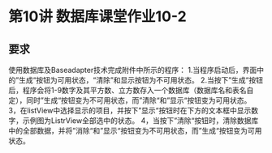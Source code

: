 # 第10讲 数据库课堂作业10-2
## 要求
使用数据库及Baseadapter技术完成附件中所示的程序：
1.当程序启动后，界面中的”生成“按钮为可用状态，“清除”和显示按钮为不可用状态。
2.当按下”生成“按钮后，程序会将1-9数字及其平方数、立方数存入一个数据库（数据库名和表名自定），同时”生成“按钮变为不可用状态，而”清除“和”显示“按钮变为可用状态。
3，在listView中选择显示的项目，并按下”显示“按钮时在下方的文本框中显示数字，示例图为ListrView全部选中的状态。
4，当按下”清除“按钮时，清除数据库中的全部数据，并将”消除“和”显示“按钮变为不可用状态，而”生成“按钮变为可用状态。